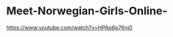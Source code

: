 Meet-Norwegian-Girls-Online-
============================

https://www.youtube.com/watch?v=HPAp6p76nj0
